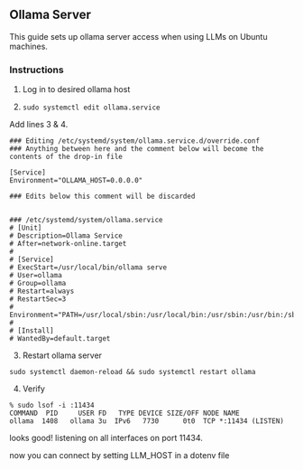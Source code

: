 ## Ollama Server

This guide sets up ollama server access when using LLMs on Ubuntu machines.

### Instructions

1. Log in to desired ollama host

2. ```sudo systemctl edit ollama.service```

Add lines 3 & 4.

```
### Editing /etc/systemd/system/ollama.service.d/override.conf
### Anything between here and the comment below will become the contents of the drop-in file

[Service]
Environment="OLLAMA_HOST=0.0.0.0"

### Edits below this comment will be discarded


### /etc/systemd/system/ollama.service
# [Unit]
# Description=Ollama Service
# After=network-online.target
# 
# [Service]
# ExecStart=/usr/local/bin/ollama serve
# User=ollama
# Group=ollama
# Restart=always
# RestartSec=3
# Environment="PATH=/usr/local/sbin:/usr/local/bin:/usr/sbin:/usr/bin:/sbin:/bin:/snap/bin"
# 
# [Install]
# WantedBy=default.target
```

3. Restart ollama server

```
sudo systemctl daemon-reload && sudo systemctl restart ollama
```

4. Verify

```
% sudo lsof -i :11434
COMMAND  PID     USER FD   TYPE DEVICE SIZE/OFF NODE NAME
ollama  1408   ollama 3u  IPv6   7730      0t0  TCP *:11434 (LISTEN)
```

looks good! listening on all interfaces on port 11434.

now you can connect by setting LLM_HOST in a dotenv file
